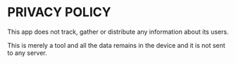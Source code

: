 # PRIVACY POLICY

This app does not track, gather or distribute any information about its users. 

This is merely a tool and all the data remains in the device and it is not sent to any server.
